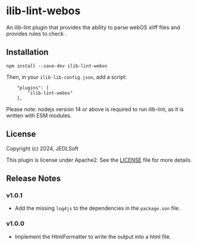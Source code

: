 # ilib-lint-webos
An ilib-lint plugin that provides the ability to parse webOS xliff files and provides rules to check .

## Installation

```
npm install --save-dev ilib-lint-webos
```

Then, in your `ilib-lib-config.json`, add a script:

```
    "plugins": [
        "ilib-lint-webos"
    ],
```

Please note: nodejs version 14 or above is required to run ilib-lint, as it
is written with ESM modules.

## License

Copyright (c) 2024, JEDLSoft

This plugin is license under Apache2. See the [LICENSE](./LICENSE)
file for more details.

## Release Notes
### v1.0.1
- Add the missing `log4js` to the dependencies in the `package.son` file.

### v1.0.0
- Implement the HtmlFormatter to write the output into a html file.
